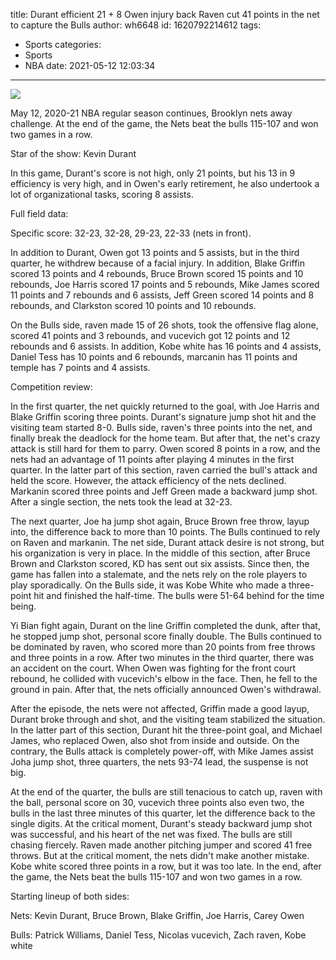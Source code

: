 title: Durant efficient 21 + 8 Owen injury back Raven cut 41 points in the net to capture the Bulls
author: wh6648
id: 1620792214612
tags: 
- Sports
categories: 
- Sports
- NBA
date: 2021-05-12 12:03:34
---
![](https://p0.itc.cn/q_70/images01/20210512/fe812f5b3075404c9281cf7ec4e9d7e9.jpeg)


May 12, 2020-21 NBA regular season continues, Brooklyn nets away challenge. At the end of the game, the Nets beat the bulls 115-107 and won two games in a row.

Star of the show: Kevin Durant

In this game, Durant's score is not high, only 21 points, but his 13 in 9 efficiency is very high, and in Owen's early retirement, he also undertook a lot of organizational tasks, scoring 8 assists.

Full field data:

Specific score: 32-23, 32-28, 29-23, 22-33 (nets in front).

In addition to Durant, Owen got 13 points and 5 assists, but in the third quarter, he withdrew because of a facial injury. In addition, Blake Griffin scored 13 points and 4 rebounds, Bruce Brown scored 15 points and 10 rebounds, Joe Harris scored 17 points and 5 rebounds, Mike James scored 11 points and 7 rebounds and 6 assists, Jeff Green scored 14 points and 8 rebounds, and Clarkston scored 10 points and 10 rebounds.

On the Bulls side, raven made 15 of 26 shots, took the offensive flag alone, scored 41 points and 3 rebounds, and vucevich got 12 points and 12 rebounds and 6 assists. In addition, Kobe white has 16 points and 4 assists, Daniel Tess has 10 points and 6 rebounds, marcanin has 11 points and temple has 7 points and 4 assists.

Competition review:

In the first quarter, the net quickly returned to the goal, with Joe Harris and Blake Griffin scoring three points. Durant's signature jump shot hit and the visiting team started 8-0. Bulls side, raven's three points into the net, and finally break the deadlock for the home team. But after that, the net's crazy attack is still hard for them to parry. Owen scored 8 points in a row, and the nets had an advantage of 11 points after playing 4 minutes in the first quarter. In the latter part of this section, raven carried the bull's attack and held the score. However, the attack efficiency of the nets declined. Markanin scored three points and Jeff Green made a backward jump shot. After a single section, the nets took the lead at 32-23.

The next quarter, Joe ha jump shot again, Bruce Brown free throw, layup into, the difference back to more than 10 points. The Bulls continued to rely on Raven and markanin. The net side, Durant attack desire is not strong, but his organization is very in place. In the middle of this section, after Bruce Brown and Clarkston scored, KD has sent out six assists. Since then, the game has fallen into a stalemate, and the nets rely on the role players to play sporadically. On the Bulls side, it was Kobe White who made a three-point hit and finished the half-time. The bulls were 51-64 behind for the time being.

Yi Bian fight again, Durant on the line Griffin completed the dunk, after that, he stopped jump shot, personal score finally double. The Bulls continued to be dominated by raven, who scored more than 20 points from free throws and three points in a row. After two minutes in the third quarter, there was an accident on the court. When Owen was fighting for the front court rebound, he collided with vucevich's elbow in the face. Then, he fell to the ground in pain. After that, the nets officially announced Owen's withdrawal.

After the episode, the nets were not affected, Griffin made a good layup, Durant broke through and shot, and the visiting team stabilized the situation. In the latter part of this section, Durant hit the three-point goal, and Michael James, who replaced Owen, also shot from inside and outside. On the contrary, the Bulls attack is completely power-off, with Mike James assist Joha jump shot, three quarters, the nets 93-74 lead, the suspense is not big.

At the end of the quarter, the bulls are still tenacious to catch up, raven with the ball, personal score on 30, vucevich three points also even two, the bulls in the last three minutes of this quarter, let the difference back to the single digits. At the critical moment, Durant's steady backward jump shot was successful, and his heart of the net was fixed. The bulls are still chasing fiercely. Raven made another pitching jumper and scored 41 free throws. But at the critical moment, the nets didn't make another mistake. Kobe white scored three points in a row, but it was too late. In the end, after the game, the Nets beat the bulls 115-107 and won two games in a row.

Starting lineup of both sides:

Nets: Kevin Durant, Bruce Brown, Blake Griffin, Joe Harris, Carey Owen

Bulls: Patrick Williams, Daniel Tess, Nicolas vucevich, Zach raven, Kobe white

